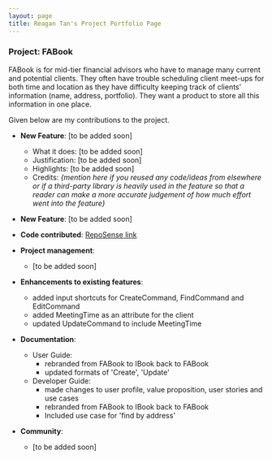 ```yaml
---
layout: page
title: Reagan Tan's Project Portfolio Page
---
```


### Project: FABook

FABook is for mid-tier financial advisors who have to manage many current and potential clients. They often have trouble scheduling client meet-ups for both time and location as they have difficulty keeping track of clients’ information (name, address, portfolio).
They want a product to store all this information in one place.

Given below are my contributions to the project.

* **New Feature**: [to be added soon]
  * What it does: [to be added soon]
  * Justification: [to be added soon]
  * Highlights: [to be added soon]
  * Credits: *{mention here if you reused any code/ideas from elsewhere or if a third-party library is heavily used in the feature so that a reader can make a more accurate judgement of how much effort went into the feature}*

* **New Feature**: [to be added soon]

* **Code contributed**: [RepoSense link](https://nus-cs2103-ay2223s1.github.io/tp-dashboard/?search=reagan&sort=groupTitle&sortWithin=title&timeframe=commit&mergegroup=&groupSelect=groupByRepos&breakdown=true&checkedFileTypes=docs~functional-code~test-code~other&since=2022-09-16&tabOpen=false&zFR=false)

* **Project management**:
    * [to be added soon]

* **Enhancements to existing features**:
    * added input shortcuts for CreateCommand, FindCommand and EditCommand
    * added MeetingTime as an attribute for the client
    * updated UpdateCommand to include MeetingTime

* **Documentation**:
    * User Guide:
        * rebranded from FABook to IBook back to FABook
        * updated formats of 'Create', 'Update'
    * Developer Guide:
        * made changes to user profile, value proposition, user stories and use cases
        * rebranded from FABook to IBook back to FABook
        * Included use case for 'find by address'

* **Community**:
    * [to be added soon]
